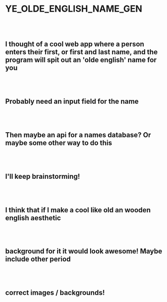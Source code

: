 # YE_OLDE_ENGLISH_NAME_GEN
 <br/><br/>
## I thought of a cool web app where a person enters their first, or first and last name, and the program will spit out an 'olde english' name for you
 <br/><br/>
## Probably need an input field for the name
 <br/><br/>
## Then maybe an api for a names database? Or maybe some other way to do this
 <br/><br/>
## I'll keep brainstorming!
 <br/><br/>
## I think that if I make a cool like old an wooden english aesthetic
 <br/><br/>
## background for it it would look awesome! Maybe include other period 
 <br/><br/>
## correct images / backgrounds!
